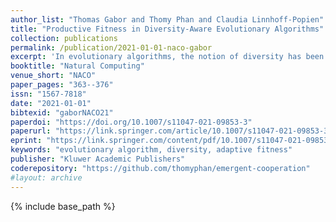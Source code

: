 ```yaml
---
author_list: "Thomas Gabor and Thomy Phan and Claudia Linnhoff-Popien"
title: "Productive Fitness in Diversity-Aware Evolutionary Algorithms"
collection: publications
permalink: /publication/2021-01-01-naco-gabor
excerpt: 'In evolutionary algorithms, the notion of diversity has been adopted from biology and is used to describe the distribution of a population of solution candidates. While it has been known that maintaining a reasonable amount of diversity often benefits the overall result of the evolutionary optimization process by adjusting the exploration/exploitation trade-off, little has been known about what diversity is optimal. We introduce the notion of productive fitness based on the effect that a specific solution candidate has some generations down the evolutionary path. We derive the notion of final productive fitness, which is the ideal target fitness for any evolutionary process. Although it is inefficient to compute, we show empirically that it allows for an a posteriori analysis of how well a given evolutionary optimization process hit the ideal exploration/exploitation trade-off, providing insight into why diversity-aware evolutionary optimization often performs better.'
booktitle: "Natural Computing"
venue_short: "NACO"
paper_pages: "363--376"
issn: "1567-7818"
date: "2021-01-01"
bibtexid: "gaborNACO21"
paperdoi: "https://doi.org/10.1007/s11047-021-09853-3"
paperurl: "https://link.springer.com/article/10.1007/s11047-021-09853-3"
eprint: "https://link.springer.com/content/pdf/10.1007/s11047-021-09853-3.pdf"
keywords: "evolutionary algorithm, diversity, adaptive fitness"
publisher: "Kluwer Academic Publishers"
coderepository: "https://github.com/thomyphan/emergent-cooperation"
#layout: archive
---
```


{% include base_path %}

